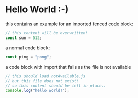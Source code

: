 # Hello World :-)

this contains an example for an imported fenced code block:

```js :./example.js
// this content will be overwritten!
const sun = 512;
```


a normal code block:
```js
const ping = "pong";
```

a code block with import that fails as the file is not available
```js :./notAvailable.js
// this should load notAvailable.js
// but this file does not exist!
// so this content should be left in place..
console.log("hello world!");
```